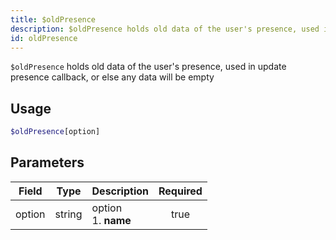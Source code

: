 ```yaml
---
title: $oldPresence 
description: $oldPresence holds old data of the user's presence, used in update presence callback, or else any data will be empty
id: oldPresence
---
```


`$oldPresence` holds old data of the user's presence, used in update presence callback, or else any data will be empty

## Usage

```php
$oldPresence[option]
```

## Parameters 


| Field  | Type   | Description               | Required |
| ------ | ------ | ------------------------- |:--------:|
| option | string | option <br /> 1. **name** |    true   |
